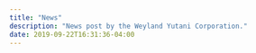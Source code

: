 ```yaml
---
title: "News"
description: "News post by the Weyland Yutani Corporation."
date: 2019-09-22T16:31:36-04:00
---
```

